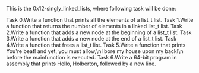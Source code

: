 This is the 0x12-singly_linked_lists, where following task will be done:

Task 0.Write a function that prints all the elements of a list_t list.
Task 1.Write a function that returns the number of elements in a linked list_t list.
Task 2.Write a function that adds a new node at the beginning of a list_t list.
Task 3.Write a function that adds a new node at the end of a list_t list.
Task 4.Write a function that frees a list_t list.
Task 5.Write a function that prints You're beat! and yet, you must allow,\nI bore my house upon my back!\n before the mainfunction is executed.
Task 6.Write a 64-bit program in assembly that prints Hello, Holberton, followed by a new line.
